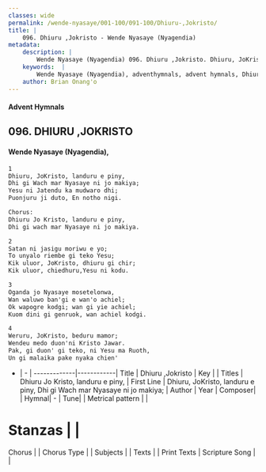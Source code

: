 ```yaml
---
classes: wide
permalink: /wende-nyasaye/001-100/091-100/Dhiuru-,Jokristo/
title: |
    096. Dhiuru ,Jokristo - Wende Nyasaye (Nyagendia)
metadata:
    description: |
        Wende Nyasaye (Nyagendia) 096. Dhiuru ,Jokristo. Dhiuru, JoKristo, landuru e piny, Dhi gi Wach mar Nyasaye ni jo makiya; Yesu ni Jatendu ka mudwaro dhi; Puonjuru ji duto, En notho nigi.  Chorus: Dhiuru Jo Kristo, landuru e piny, Dhi gi wach mar Nyasaye ni jo makiya.  
    keywords:  |
        Wende Nyasaye (Nyagendia), adventhymnals, advent hymnals, Dhiuru ,Jokristo, Dhiuru, JoKristo, landuru e piny, Dhi gi Wach mar Nyasaye ni jo makiya;. Dhiuru Jo Kristo, landuru e piny,
    author: Brian Onang'o
---
```


#### Advent Hymnals
## 096. DHIURU ,JOKRISTO
####  Wende Nyasaye (Nyagendia),

```txt
1
Dhiuru, JoKristo, landuru e piny,
Dhi gi Wach mar Nyasaye ni jo makiya;
Yesu ni Jatendu ka mudwaro dhi;
Puonjuru ji duto, En notho nigi.

Chorus:
Dhiuru Jo Kristo, landuru e piny,
Dhi gi wach mar Nyasaye ni jo makiya.

2
Satan ni jasigu moriwu e yo;
To unyalo riembe gi teko Yesu;
Kik uluor, JoKristo, dhiuru gi chir;
Kik uluor, chiedhuru,Yesu ni kodu.

3
Oganda jo Nyasaye mosetelonwa,
Wan waluwo ban'gi e wan'o achiel;
Ok wapogre kodgi; wan gi yie achiel;
Kuom dini gi genruok, wan achiel kodgi.

4
Weruru, JoKristo, beduru mamor;
Wendeu medo duon'ni Kristo Jawar.
Pak, gi duon' gi teko, ni Yesu ma Ruoth,
Un gi malaika pake nyaka chien'


```

- |   -  |
-------------|------------|
Title | Dhiuru ,Jokristo |
Key |  |
Titles | Dhiuru Jo Kristo, landuru e piny, |
First Line | Dhiuru, JoKristo, landuru e piny, Dhi gi Wach mar Nyasaye ni jo makiya; |
Author | 
Year | 
Composer| |
Hymnal|  - |
Tune|  |
Metrical pattern | |
# Stanzas |  |
Chorus |  |
Chorus Type |  |
Subjects | |
Texts |  |
Print Texts | 
Scripture Song |  |
    
